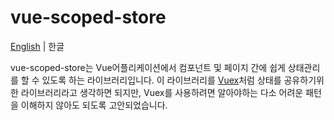 # vue-scoped-store

[English](README.md) | 한글

vue-scoped-store는 Vue어플리케이션에서 컴포넌트 및 페이지 간에 쉽게 상태관리를 할 수 있도록 하는 라이브러리입니다.
이 라이브러리를 [Vuex](https://vuex.vuejs.org)처럼 상태를 공유하기위한 라이브러리라고 생각하면 되지만, Vuex를 사용하려면 알아야하는 다소 어려운 패턴을 이해하지 않아도 되도록 고안되었습니다.
